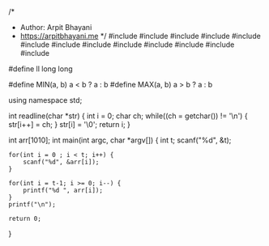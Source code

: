 /*
 *  Author: Arpit Bhayani
 *  https://arpitbhayani.me
 */
#include <cmath>
#include <cstdio>
#include <cstdlib>
#include <climits>
#include <deque>
#include <iostream>
#include <list>
#include <limits>
#include <map>
#include <queue>
#include <set>
#include <stack>
#include <vector>

#define ll long long

#define MIN(a, b) a < b ? a : b
#define MAX(a, b) a > b ? a : b

using namespace std;

int readline(char *str) {
    int i = 0;
    char ch;
    while((ch = getchar()) != '\n') {
        str[i++] = ch;
    }
    str[i] = '\0';
    return i;
}

int arr[1010];
int main(int argc, char *argv[]) {
    int t;
    scanf("%d", &t);

    for(int i = 0 ; i < t; i++) {
        scanf("%d", &arr[i]);
    }

    for(int i = t-1; i >= 0; i--) {
        printf("%d ", arr[i]);
    }
    printf("\n");

    return 0;
}
